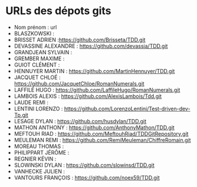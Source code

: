 # URLs des dépots gits

* Nom prénom : url
* BLASZKOWSKI :
* BRISSET	ADRIEN :https://github.com/Brisseta/TDD.git
* DEVASSINE	ALEXANDRE : https://github.com/devassia/TDD.git
* GRANDJEAN	SYLVAIN :
* GREMBER	MAXIME :
* GUIOT	CLÉMENT :
* HENNUYER	MARTIN : https://github.com/MartinHennuyer/TDD.git
* JACQUET	CHLOÉ : https://github.com/JacquetChloe/RomanNumerals.git 
* LAFFILÉ	HUGO : https://github.com/LaffileHugo/RomanNumerals.git
* LAMBOIS	ALEXIS : https://github.com/AlexisLambois/Tdd.git
* LAUDE	REMI :
* LENTINI	LORENZO : https://github.com/LorenzoLentini/Test-driven-dev-Tp.git
* LESAGE	DYLAN : https://github.com/husdylan/TDD.git
* MATHON	ANTHONY : https://github.com/AnthonyMathon/TDD.git
* MEFTOUH	RIAD : https://github.com/MeftouhRiad/TDDGitRepository.git
* MEULEMAN	REMI : https://github.com/RemiMeuleman/ChiffreRomain.git
* MOREAU	THOMAS :
* PHILIPPART	JÉRÔME :
* REGNIER	KÉVIN :
* SLOWINSKI	DYLAN : https://github.com/slowinsd/TDD.git
* VANHECKE	JULIEN :
* VANTOURS	FRANÇOIS : https://github.com/noex59/TDD.git

